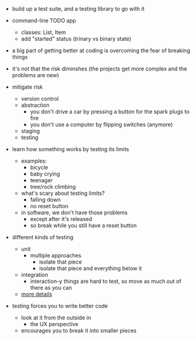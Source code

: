 * build up a test suite, and a testing library to go with it
* command-line TODO app
    * classes: List, Item
    * add "started" status (trinary vs binary state)

* a big part of getting better at coding is overcoming the fear of breaking things
* it's not that the risk diminshes (the projects get more complex and the problems are new)
* mitigate risk
    * version control
    * abstraction
        * you don't drive a car by pressing a button for the spark plugs to fire
        * you don't use a computer by flipping switches (anymore)
    * staging
    * testing
* learn how something works by testing its limits
    * examples:
        * bicycle
        * baby crying
        * teenager
        * tree/rock climbing
    * what's scary about testing limits?
        * falling down
        * no reset button
    * in software, we don't have those problems
        * except after it's released
        * so break while you still have a reset button
* different kinds of testing
    * unit
        * multiple approaches
            * isolate that piece
            * isolate that piece and everything below it
    * integration
        * interaction-y things are hard to test, so move as much out of there as you can
    * [more details](http://stackoverflow.com/questions/4904096/whats-the-difference-between-unit-functional-acceptance-and-integration-test)
* testing forces you to write better code
    * look at it from the outside in
        * the UX perspective
    * encourages you to break it into smaller pieces
